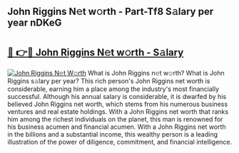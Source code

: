 ## John Riggins N𝚎t w𝚘rth - Part-Tf8 S𝚊lary per year nDKeG

# <h2><a href="http://gc1falj.nevu.top/?p=John+Riggins">🔗 👉🔴 John Riggins N𝚎t w𝚘rth - S𝚊lary</a></h2>

[![John Riggins N𝚎t W𝚘rth](https://i.imgur.com/Oavwk0R.jpeg)](http://gc1falj.nevu.top/?p=John+Riggins)
What is John Riggins n𝚎t w𝚘rth? What is John Riggins s𝚊lary per year?
This rich person's John Riggins net worth is considerable, earning him a place among the industry's most financially successful. Although his annual salary is considerable, it is dwarfed by his believed John Riggins net worth, which stems from his numerous business ventures and real estate holdings. With a John Riggins net worth that ranks him among the richest individuals on the planet, this man is renowned for his business acumen and financial acumen. With a John Riggins net worth in the billions and a substantial income, this wealthy person is a leading illustration of the power of diligence, commitment, and financial intelligence.
